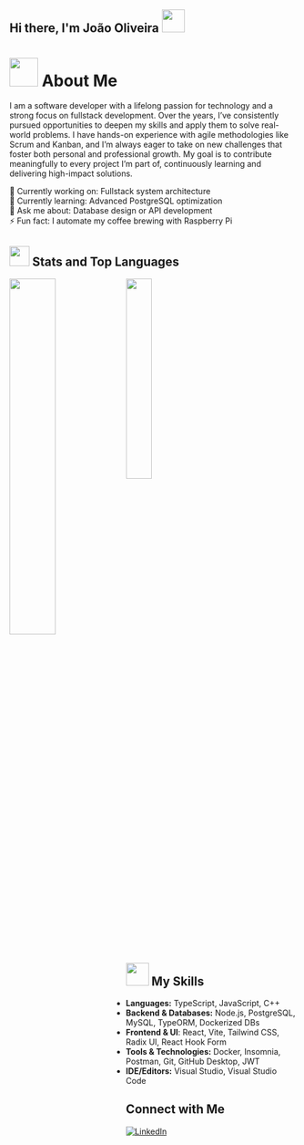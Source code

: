 ## Hi there, I'm João Oliveira <img src="https://raw.githubusercontent.com/innng/innng/master/assets/kyubey.gif" height="40" />

 # <img src="https://media.giphy.com/media/VgCDAzcKvsR6OM0uWg/giphy.gif" width="50"> About Me

 I am a software developer with a lifelong passion for technology and a strong focus on fullstack development. Over the years, I’ve consistently pursued opportunities to deepen my skills and apply them to solve real-world problems. I have hands-on experience with agile methodologies like Scrum and Kanban, and I’m always eager to take on new challenges that foster both personal and professional growth. My goal is to contribute meaningfully to every project I’m part of, continuously learning and delivering high-impact solutions.

🔭 Currently working on: Fullstack system architecture  
🌱 Currently learning: Advanced PostgreSQL optimization  
💬 Ask me about: Database design or API development   
⚡ Fun fact: I automate my coffee brewing with Raspberry Pi   
 
  ## <img src="https://user-images.githubusercontent.com/74038190/226127913-88de86d3-8437-45b9-a3b6-e746b47f655a.gif" width="35" />  Stats and Top Languages 

<!-- GitHub Stats (adaptado para HTML) -->
<img src="https://github-readme-stats.vercel.app/api?username=torrescf&show_icons=true&theme=midnight-purple&hide_border=true" width="40%" align="left">

<!-- GitHub Top Languages -->
<img src="https://github-readme-stats.vercel.app/api/top-langs/?username=torrescf&theme=midnight-purple&hide_border=true&include_all_commits=false&count_private=false&layout=compact" width="30%"> <br>




## <img src="https://user-images.githubusercontent.com/74038190/226127923-0e8b7792-7b3c-462b-951b-63c96ba1a5af.gif" width="40"> My Skills

- **Languages:** TypeScript, JavaScript, C++
- **Backend & Databases:** Node.js, PostgreSQL, MySQL, TypeORM, Dockerized DBs
- **Frontend & UI**: React, Vite, Tailwind CSS, Radix UI, React Hook Form
- **Tools & Technologies:** Docker, Insomnia, Postman, Git, GitHub Desktop, JWT
- **IDE/Editors:** Visual Studio, Visual Studio Code

## Connect with Me

 <a href="https://www.linkedin.com/in/joaopedrooliveiradejesusmachado/">
    <img alt="LinkedIn" title="LinkedIn" src="https://camo.githubusercontent.com/8c0692475a5bfc1d9e7361074bdb648e567cae7b5b40ffd32adae31180b0d7b6/68747470733a2f2f696d672e736869656c64732e696f2f62616467652f4c696e6b6564496e2d3030373742353f7374796c653d666f722d7468652d6261646765266c6f676f3d6c696e6b6564696e266c6f676f436f6c6f723d7768697465"></a>

<!--
**torrescf/torrescf** is a ✨ _special_ ✨ repository because its `README.md` (this file) appears on your GitHub profile.
-->
